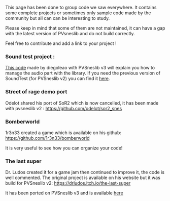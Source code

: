 This page has been done to group code we saw everywhere. It contains some complete projects or sometimes only sample code made by the community but all can can be interesting to study.

Please keep in mind that some of them are not maintained, it can have a gap with the latest version of PVsneslib and do not build correctly.

Feel free to contribute and add a link to your project !

### Sound test project :

[This code](https://github.com/alekmaul/pvsneslib/files/6565523/SoundTest_ByDiegoLeao_PvsneslibV3.zip) made by diegoleao with PVSneslib v3 will explain you how to manage the audio part with the library. 
If you need the previous version of SoundTest (for PVSneslib v2) you can find it [here](https://github.com/alekmaul/pvsneslib/files/5396843/SoundTest_ByDiegoLeao.zip).


### Street of rage demo port

Odelot shared his port of SoR2 which is now cancelled, it has been made with pvsneslib v2 : https://github.com/odelot/sor2_snes

### Bomberworld

1r3n33 created a game which is available on his github: https://github.com/1r3n33/bomberworld

It is very useful to see how you can organize your code!

### The last super

Dr. Ludos created it for a game jam then continued to improve it, the code is well commented. The original project is available on his website but it was build for PVSneslib v2: https://drludos.itch.io/the-last-super

It has been ported on PVSneslib v3 and is available [here](https://github.com/alekmaul/pvsneslib/files/6556286/TheLastSuper_sourcecode.zip)